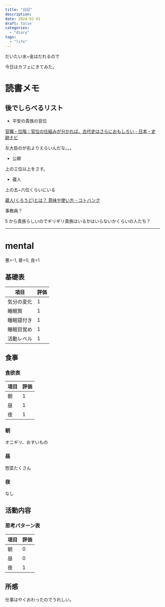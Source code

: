 ```yaml
---
title: "日記"
description:
date: 2024-02-01
draft: false
categories:
  - "diary"
tags:
  - "life"
---
```


だいたい水~金はだれるので

今日はカフェにきてみた。

# 読書メモ

## 後でしらべるリスト

- 平安の貴族の官位

[官職・位階｜官位の仕組みが分かれば、古代史はさらにおもしろい - 日本・史跡ナビ](https://shisekinavi.com/kanshoku_ikai/)

左大臣のが右よりえらいんだな。。。

- 公卿

上の三位以上をさす。

- 蔵人

上の五~六位くらいにいる

[蔵人(くろうど)とは？ 意味や使い方 - コトバンク](https://kotobank.jp/word/%E8%94%B5%E4%BA%BA-57800)

事務員？

5 から貴族らしいのでギリギリ貴族はいるかはいらないかくらいの人たち？

---

# mental

悪=-1, 普=0, 良=1

## 基礎表

| 項目       | 評価 |
| ---------- | ---- |
| 気分の変化 | 1    |
| 睡眠質     | 1    |
| 睡眠寝付き | 1    |
| 睡眠目覚め | 1    |
| 活動レベル | 1    |

## 食事

### 食欲表

| 項目 | 評価 |
| ---- | ---- |
| 朝   | 1    |
| 昼   | 1    |
| 夜   | 1    |

### 朝

オニギリ、おすいもの

### 昼

惣菜たくさん

### 夜

なし

## 活動内容

### 思考パターン表

| 項目 | 評価 |
| ---- | ---- |
| 朝   | 0    |
| 昼   | 0    |
| 夜   | 1    |

## 所感

仕事はやくおわったのでうれしい。
